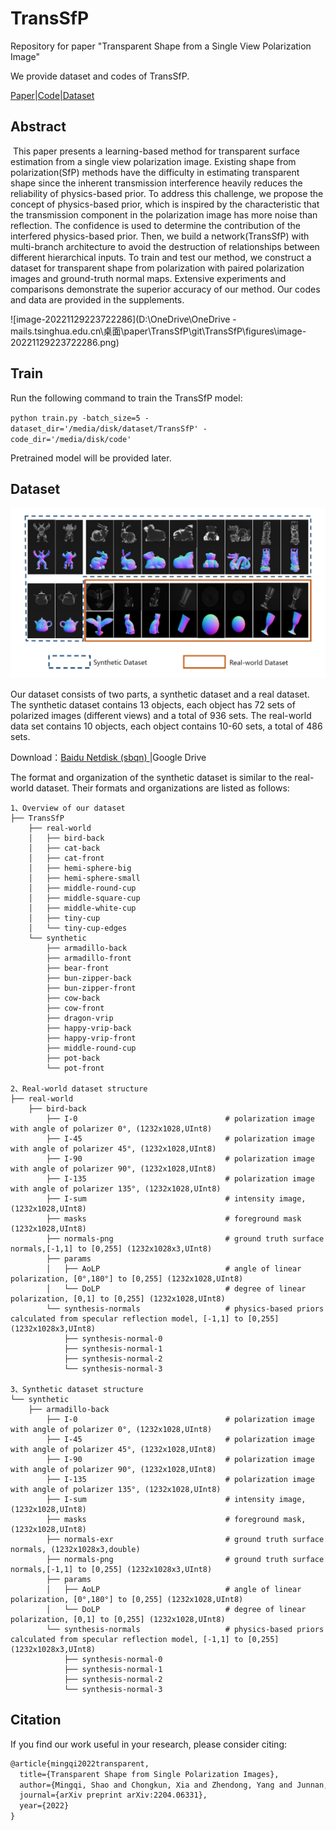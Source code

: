 # TransSfP
Repository for paper "Transparent Shape from a Single View Polarization Image"

We provide dataset and codes of TransSfP.

[Paper](https://arxiv.org/pdf/2204.06331.pdf)|[Code](https://github.com/shaomq2187/TransSfP)[|Dataset](https://pan.baidu.com/s/1LkuLsu_ThLxUsuI8NM22gQ)

## Abstract

​	This paper presents a learning-based method for transparent surface estimation from a single view polarization image. Existing shape from polarization(SfP) methods have the difficulty in estimating transparent shape since the inherent transmission interference heavily reduces the reliability of physics-based prior. To address this challenge, we propose the concept of physics-based prior, which is inspired by the characteristic that the transmission component in the polarization image has more noise than reflection. The confidence is used to determine the contribution of the interfered physics-based prior. Then, we build a network(TransSfP) with multi-branch architecture to avoid the destruction of relationships between different hierarchical inputs. To train and test our method, we construct a dataset for transparent shape from polarization with paired polarization images and ground-truth normal maps. Extensive experiments and comparisons demonstrate the superior accuracy of our method. Our codes and data are provided in the supplements.

![image-20221129223722286](D:\OneDrive\OneDrive - mails.tsinghua.edu.cn\桌面\paper\TransSfP\git\TransSfP\figures\image-20221129223722286.png)

## Train

Run the following command to train the TransSfP model:

`python train.py -batch_size=5 -dataset_dir='/media/disk/dataset/TransSfP' -code_dir='/media/disk/code'`

Pretrained model will be provided later.

## Dataset

<img src="https://raw.githubusercontent.com/s1752729916/githubsshaomq.github.iogithub/master/image-20220527171332530.png" alt="image-20220527171332530" style="zoom:50%;" />

Our dataset consists of two parts, a synthetic dataset and a real dataset.  The synthetic dataset contains 13 objects, each object has 72 sets of polarized images (different views) and a total of 936 sets. 
The real-world data set contains 10 objects, each object contains 10-60 sets, a total of 486 sets.

Download：[Baidu Netdisk (sbqn) ](https://pan.baidu.com/s/1LkuLsu_ThLxUsuI8NM22gQ ) |Google Drive

The format and organization of the synthetic dataset is similar to the real-world dataset. Their formats and organizations are listed as follows: 

```
1、Overview of our dataset
├── TransSfP
    ├── real-world
    │   ├── bird-back
    │   ├── cat-back
    │   ├── cat-front
    │   ├── hemi-sphere-big
    │   ├── hemi-sphere-small
    │   ├── middle-round-cup
    │   ├── middle-square-cup
    │   ├── middle-white-cup
    │   ├── tiny-cup
    │   └── tiny-cup-edges
    └── synthetic
        ├── armadillo-back
        ├── armadillo-front
        ├── bear-front
        ├── bun-zipper-back
        ├── bun-zipper-front
        ├── cow-back
        ├── cow-front
        ├── dragon-vrip
        ├── happy-vrip-back
        ├── happy-vrip-front
        ├── middle-round-cup
        ├── pot-back
        └── pot-front
 
2、Real-world dataset structure
├── real-world
    ├── bird-back
        ├── I-0              					# polarization image with angle of polarizer 0°, (1232x1028,UInt8)       
        ├── I-45								# polarization image with angle of polarizer 45°, (1232x1028,UInt8)   
        ├── I-90								# polarization image with angle of polarizer 90°, (1232x1028,UInt8)  		
        ├── I-135								# polarization image with angle of polarizer 135°, (1232x1028,UInt8)  			
        ├── I-sum								# intensity image, (1232x1028,UInt8)
        ├── masks								# foreground mask  (1232x1028,UInt8)
        ├── normals-png							# ground truth surface normals,[-1,1] to [0,255] (1232x1028x3,UInt8)
        ├── params								
        │   ├── AoLP							# angle of linear polarization, [0°,180°] to [0,255] (1232x1028,UInt8)
        │   └── DoLP							# degree of linear polarization, [0,1] to [0,255] (1232x1028,UInt8)
        └── synthesis-normals					# physics-based priors calculated from specular reflection model, [-1,1] to [0,255] (1232x1028x3,UInt8)
            ├── synthesis-normal-0				
            ├── synthesis-normal-1
            ├── synthesis-normal-2
            └── synthesis-normal-3

3、Synthetic dataset structure
└── synthetic
    ├── armadillo-back
        ├── I-0									# polarization image with angle of polarizer 0°, (1232x1028,UInt8)   
        ├── I-45								# polarization image with angle of polarizer 45°, (1232x1028,UInt8)
        ├── I-90								# polarization image with angle of polarizer 90°, (1232x1028,UInt8)
        ├── I-135								# polarization image with angle of polarizer 135°, (1232x1028,UInt8)  
        ├── I-sum								# intensity image, (1232x1028,UInt8)
        ├── masks								# foreground mask, (1232x1028,UInt8)
        ├── normals-exr							# ground truth surface normals, (1232x1028x3,double)
        ├── normals-png							# ground truth surface normals,[-1,1] to [0,255] (1232x1028x3,UInt8)
        ├── params
        │   ├── AoLP							# angle of linear polarization, [0°,180°] to [0,255] (1232x1028,UInt8)
        │   └── DoLP							# degree of linear polarization, [0,1] to [0,255] (1232x1028,UInt8)        
        └── synthesis-normals					# physics-based priors calculated from specular reflection model, [-1,1] to [0,255] (1232x1028x3,UInt8)
            ├── synthesis-normal-0				
            ├── synthesis-normal-1
            ├── synthesis-normal-2
            └── synthesis-normal-3
```

## Citation

If you find our work useful in your research, please consider citing:

```tex
@article{mingqi2022transparent,
  title={Transparent Shape from Single Polarization Images},
  author={Mingqi, Shao and Chongkun, Xia and Zhendong, Yang and Junnan, Huang and Xueqian, Wang},
  journal={arXiv preprint arXiv:2204.06331},
  year={2022}
}
```

